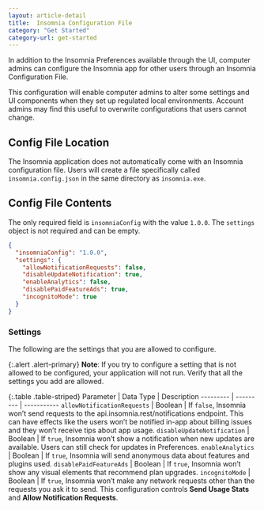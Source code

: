 ```yaml
---
layout: article-detail
title:  Insomnia Configuration File
category: "Get Started"
category-url: get-started
---
```


In addition to the Insomnia Preferences available through the UI, computer admins can configure the Insomnia app for other users through an Insomnia Configuration File.

This configuration will enable computer admins to alter some settings and UI components when they set up regulated local environments. Account admins may find this useful to overwrite configurations that users cannot change.

## Config File Location

The Insomnia application does not automatically come with an Insomnia configuration file. Users will create a file specifically called `insomnia.config.json` in the same directory as `insomnia.exe`.

## Config File Contents

The only required field is `insomniaConfig` with the value `1.0.0`. The `settings` object is not required and can be empty.

```json
{
  "insomniaConfig": "1.0.0",
  "settings": {
    "allowNotificationRequests": false,
    "disableUpdateNotification": true,
    "enableAnalytics": false,
    "disablePaidFeatureAds": true,
    "incognitoMode": true
  }
}
```

### Settings

The following are the settings that you are allowed to configure.

{:.alert .alert-primary}
**Note**: If you try to configure a setting that is not allowed to be configured, your application will not run. Verify that all the settings you add are allowed.

{:.table .table-striped}
Parameter | Data Type | Description
--------- | --------- | -----------
`allowNotificationRequests` | Boolean | If `false`, Insomnia won’t send requests to the api.insomnia.rest/notifications endpoint. This can have effects like the users won’t be notified in-app about billing issues and they won’t receive tips about app usage.
`disableUpdateNotification` | Boolean | If `true`, Insomnia won’t show a notification when new updates are available. Users can still check for updates in Preferences.
`enableAnalytics` | Boolean | If `true`, Insomnia will send anonymous data about features and plugins used.
`disablePaidFeatureAds` | Boolean | If `true`, Insomnia won’t show any visual elements that recommend plan upgrades.
`incognitoMode` | Boolean | If `true`, Insomnia won’t make any network requests other than the requests you ask it to send. This configuration controls **Send Usage Stats** and **Allow Notification Requests**.
